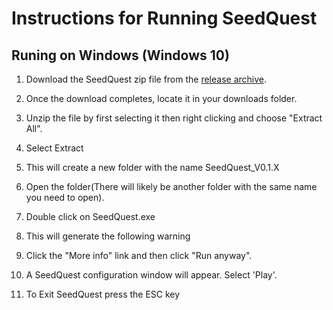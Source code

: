 # Instructions for Running SeedQuest

## Runing on Windows (Windows 10)

1. Download the SeedQuest zip file from the [release archive](https://github.com/reputage/seedQuest/releases).
2. Once the download completes, locate it in your downloads folder.
3. Unzip the file by first selecting it then right clicking and choose "Extract All".

4. Select Extract
5. This will create a new folder with the name SeedQuest_V0.1.X
6. Open the folder(There will likely be another folder with the same name you need to open).
7. Double click on SeedQuest.exe 
8. This will generate the following warning
9. Click the "More info" link and then click "Run anyway". 
10. A SeedQuest configuration window will appear. Select 'Play'.
11. To Exit SeedQuest press the ESC key 
